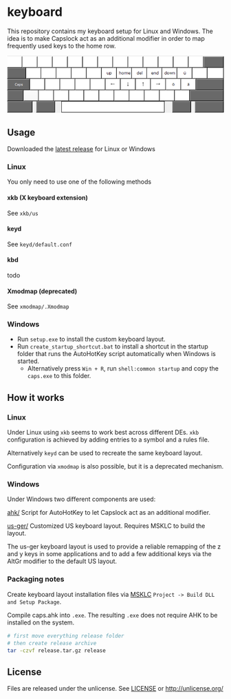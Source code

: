 # keyboard

This repository contains my keyboard setup for Linux and Windows. The idea is to make Capslock act as an additional modifier in order to map frequently used keys to the home row.

![alt text](keyboard.png "CapsLock functionality overview")

## Usage

Downloaded the [latest release](https://github.com/schmittl/keyboard/releases/latest) for Linux or Windows

### Linux

You only need to use one of the following methods

#### xkb (X keyboard extension)

See `xkb/us`

#### keyd

See `keyd/default.conf`

#### kbd

todo

#### Xmodmap (deprecated)

See `xmodmap/.Xmodmap`

### Windows

* Run `setup.exe` to install the custom keyboard layout.
* Run `create_startup_shortcut.bat` to install a shortcut in the startup folder that runs the AutoHotKey script automatically when Windows is started.
    * Alternatively press `Win + R`, run `shell:common startup` and copy the `caps.exe` to this folder.

## How it works

### Linux

Under Linux using `xkb` seems to work best across different DEs. `xkb` configuration is achieved by adding entries to a symbol and a rules file.

Alternatively `keyd` can be used to recreate the same keyboard layout.

Configuration via `xmodmap` is also possible, but it is a deprecated mechanism.

### Windows

Under Windows two different components are used:

[ahk/](windows/ahk/) Script for AutoHotKey to let Capslock act as an additional modifier.

[us-ger/](windows/us-ger/) Customized US keyboard layout. Requires MSKLC to build the layout.

The us-ger keyboard layout is used to provide a reliable remapping of the z and y keys in some applications and to add a few additional keys via the AltGr modifier to the default US layout.

### Packaging notes

Create keyboard layout installation files via [MSKLC](https://www.microsoft.com/en-us/download/details.aspx?id=102134) `Project -> Build DLL and Setup Package`.

Compile caps.ahk into `.exe`. The resulting `.exe` does not require AHK to be installed on the system.

```bash
# first move everything release folder
# then create release archive
tar -czvf release.tar.gz release
```

## License

Files are released under the unlicense. See [LICENSE](LICENSE) or http://unlicense.org/
